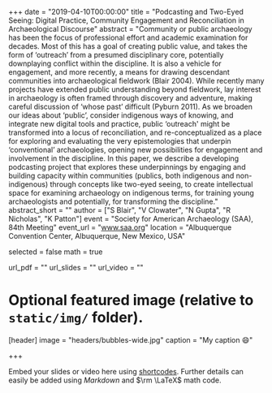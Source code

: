 +++
date = "2019-04-10T00:00:00"
title = "Podcasting and Two-Eyed Seeing: Digital Practice, Community Engagement and Reconciliation in Archaeological Discourse"
abstract = "Community or public archaeology has been the focus of professional effort and academic examination for decades. Most of this has a goal of creating public value, and takes the form of ‘outreach’ from a presumed disciplinary core, potentially downplaying conflict within the discipline. It is also a vehicle for engagement, and more recently, a means for drawing descendant communities into archaeological fieldwork (Blair 2004). While recently many projects have extended public understanding beyond fieldwork, lay interest in archaeology is often framed through discovery and adventure, making careful discussion of ‘whose past’ difficult (Pyburn 2011). As we broaden our ideas about ‘public’, consider indigenous ways of knowing, and integrate new digital tools and practice, public ‘outreach' might be transformed into a locus of reconciliation, and re-conceptualized as a place for exploring and evaluating the very epistemologies that underpin ‘conventional’ archaeologies, opening new possibilities for engagement and involvement in the discipline. In this paper, we describe a developing podcasting project that explores these underpinnings by engaging and building capacity within communities (publics, both indigenous and non-indigenous) through concepts like two-eyed seeing, to create intellectual space for examining archaeology on indigenous terms, for training young archaeologists and potentially, for transforming the discipline."
abstract_short = ""
author = ["S Blair", "V Clowater", "N Gupta", "R Nicholas", "K Patton"]
event = "Society for American Archaeology (SAA), 84th Meeting"
event_url = "www.saa.org"
location = "Albuquerque Convention Center, Albuquerque, New Mexico, USA"

selected = false
math = true

url_pdf = ""
url_slides = ""
url_video = ""

# Optional featured image (relative to `static/img/` folder).
[header]
image = "headers/bubbles-wide.jpg"
caption = "My caption :smile:"

+++

Embed your slides or video here using [shortcodes](https://gcushen.github.io/hugo-academic-demo/post/writing-markdown-latex/). Further details can easily be added using *Markdown* and $\rm \LaTeX$ math code.
